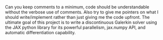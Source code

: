 Can you keep comments to a minimum, code should be understandable without the verbose use of comments. Also try to give me pointers on what I should write/implement rather than just giving me the code upfront.
The ultimate goal of this project is to write a discontinuous Galerkin solver using the JAX python library for its powerful parallelism, jax.numpy API, and automatic differentiation capability.